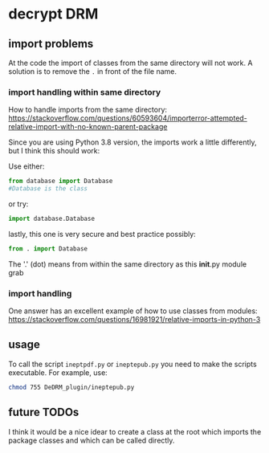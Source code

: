 # decrypt DRM

## import problems

At the code the import of classes from the same directory will not work. A solution is to remove the `.` in front of the file name.

### import handling within same directory

How to handle imports from the same directory:
https://stackoverflow.com/questions/60593604/importerror-attempted-relative-import-with-no-known-parent-package

Since you are using Python 3.8 version, the imports work a little differently, but I think this should work:

Use either:

```python
from database import Database
#Database is the class
```

or try:

```python
import database.Database
```

lastly, this one is very secure and best practice possibly:

```python
from . import Database  
```

The '.' (dot) means from within the same directory as this __init__.py module grab

### import handling

One answer has an excellent example of how to use classes from modules:
https://stackoverflow.com/questions/16981921/relative-imports-in-python-3

## usage

To call the script `ineptpdf.py` or `ineptepub.py` you need to make the scripts executable.
For example, use:

```bash
chmod 755 DeDRM_plugin/ineptepub.py
```

## future TODOs

I think it would be a nice idear to create a class at the root which imports the package classes and which can be called directly.

